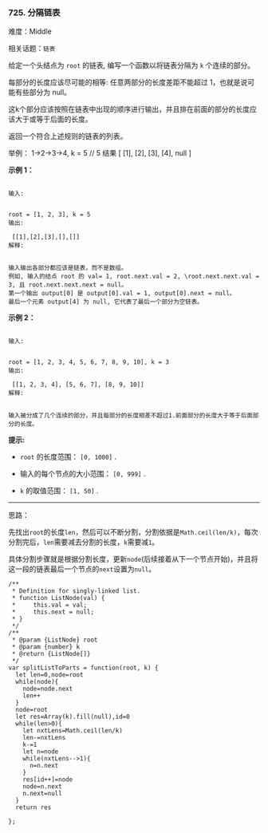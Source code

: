 ### 725. 分隔链表

难度：Middle

相关话题：`链表`

给定一个头结点为  `root`  的链表, 编写一个函数以将链表分隔为  `k`  个连续的部分。



每部分的长度应该尽可能的相等: 任意两部分的长度差距不能超过 1，也就是说可能有些部分为 null。



这k个部分应该按照在链表中出现的顺序进行输出，并且排在前面的部分的长度应该大于或等于后面的长度。



返回一个符合上述规则的链表的列表。



举例： 1->2->3->4, k = 5 // 5 结果 [ [1], [2], [3], [4], null ]



**示例 1：** 



```

输入:

 
root = [1, 2, 3], k = 5
输出:

 [[1],[2],[3],[],[]]
解释:


输入输出各部分都应该是链表，而不是数组。
例如, 输入的结点 root 的 val= 1, root.next.val = 2, \root.next.next.val = 3, 且 root.next.next.next = null。
第一个输出 output[0] 是 output[0].val = 1, output[0].next = null。
最后一个元素 output[4] 为 null, 它代表了最后一个部分为空链表。
```


**示例 2：** 



```

输入:

 
root = [1, 2, 3, 4, 5, 6, 7, 8, 9, 10], k = 3
输出:

 [[1, 2, 3, 4], [5, 6, 7], [8, 9, 10]]
解释:


输入被分成了几个连续的部分，并且每部分的长度相差不超过1.前面部分的长度大于等于后面部分的长度。
```






**提示:** 




* `root`  的长度范围： `[0, 1000]` .

* 输入的每个节点的大小范围： `[0, 999]` .

* `k` 的取值范围： `[1, 50]` .










-----

思路：

先找出`root`的长度`len`，然后可以不断分割，分割依据是`Math.ceil(len/k)`，每次分割完后，`len`需要减去分割的长度，`k`需要减`1`。

具体分割步骤就是根据分割长度，更新`node`(后续接着从下一个节点开始)，并且将这一段的链表最后一个节点的`next`设置为`null`。
```
/**
 * Definition for singly-linked list.
 * function ListNode(val) {
 *     this.val = val;
 *     this.next = null;
 * }
 */
/**
 * @param {ListNode} root
 * @param {number} k
 * @return {ListNode[]}
 */
var splitListToParts = function(root, k) {
  let len=0,node=root
  while(node){
    node=node.next
    len++
  }
  node=root
  let res=Array(k).fill(null),id=0
  while(len>0){
    let nxtLens=Math.ceil(len/k)    
    len-=nxtLens
    k-=1
    let n=node
    while(nxtLens-->1){
      n=n.next
    }
    res[id++]=node
    node=n.next
    n.next=null
  }
  return res
  
};
```

